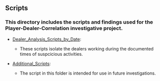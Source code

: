## Scripts
### This directory includes the scripts and findings used for the Player-Dealer-Correlation investigative project.  
- [Dealer_Analysis_Scripts_by_Date](Dealer_Analysis_Scripts_by_Date):  
  - These scripts isolate the dealers working during the documented times of suspcicious activities.

- [Additional_Scripts](Additional_Scripts):
  - The script in this folder is intended for use in future investigations.

